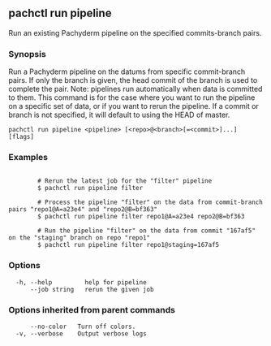 ## pachctl run pipeline

Run an existing Pachyderm pipeline on the specified commits-branch pairs.

### Synopsis

Run a Pachyderm pipeline on the datums from specific commit-branch pairs. If only the branch is given, the head commit of the branch is used to complete the pair. Note: pipelines run automatically when data is committed to them. This command is for the case where you want to run the pipeline on a specific set of data, or if you want to rerun the pipeline. If a commit or branch is not specified, it will default to using the HEAD of master.

```
pachctl run pipeline <pipeline> [<repo>@<branch>[=<commit>]...] [flags]
```

### Examples

```

		# Rerun the latest job for the "filter" pipeline
		$ pachctl run pipeline filter

		# Process the pipeline "filter" on the data from commit-branch pairs "repo1@A=a23e4" and "repo2@B=bf363"
		$ pachctl run pipeline filter repo1@A=a23e4 repo2@B=bf363

		# Run the pipeline "filter" on the data from commit "167af5" on the "staging" branch on repo "repo1"
		$ pachctl run pipeline filter repo1@staging=167af5
```

### Options

```
  -h, --help         help for pipeline
      --job string   rerun the given job
```

### Options inherited from parent commands

```
      --no-color   Turn off colors.
  -v, --verbose    Output verbose logs
```

